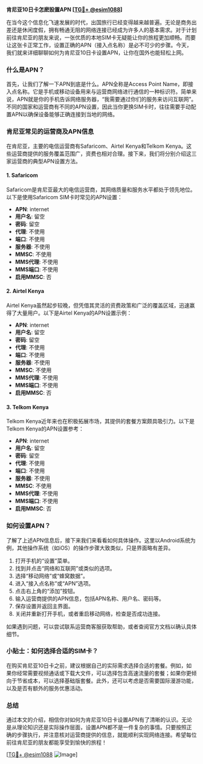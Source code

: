 **肯尼亚10日卡怎麽設置APN [[TG💪+ @esim1088](https://t.me/s/esim1088)]**

在当今这个信息化飞速发展的时代，出国旅行已经变得越来越普遍。无论是商务出差还是休闲度假，拥有畅通无阻的网络连接已经成为许多人的基本需求。对于计划前往肯尼亚的朋友来说，一张优质的本地SIM卡无疑能让你的旅程更加顺畅。而要让这张卡正常工作，设置正确的APN（接入点名称）是必不可少的步骤。今天，我们就来详细聊聊如何为肯尼亚10日卡设置APN，让你在国外也能轻松上网。

### 什么是APN？

首先，让我们了解一下APN到底是什么。APN全称是Access Point Name，即接入点名称。它是手机或移动设备用来与运营商网络进行通信的一种标识符。简单来说，APN就是你的手机告诉网络服务器，“我需要通过你们的服务来访问互联网”。不同的国家和运营商有不同的APN设置，因此当你更换SIM卡时，往往需要手动配置APN以确保设备能够正确连接到当地的网络。

### 肯尼亚常见的运营商及APN信息

在肯尼亚，主要的电信运营商有Safaricom、Airtel Kenya和Telkom Kenya。这些运营商提供的服务覆盖范围广，资费也相对合理。接下来，我们将分别介绍这三家运营商的典型APN设置方法。

#### 1. Safaricom

Safaricom是肯尼亚最大的电信运营商，其网络质量和服务水平都处于领先地位。以下是使用Safaricom SIM卡时常见的APN设置：

- **APN**: internet
- **用户名**: 留空
- **密码**: 留空
- **代理**: 不使用
- **端口**: 不使用
- **服务器**: 不使用
- **MMSC**: 不使用
- **MMS代理**: 不使用
- **MMS端口**: 不使用
- **启用MMSC**: 否

#### 2. Airtel Kenya

Airtel Kenya虽然起步较晚，但凭借其灵活的资费政策和广泛的覆盖区域，迅速赢得了大量用户。以下是Airtel Kenya的APN设置示例：

- **APN**: internet
- **用户名**: 留空
- **密码**: 留空
- **代理**: 不使用
- **端口**: 不使用
- **服务器**: 不使用
- **MMSC**: 不使用
- **MMS代理**: 不使用
- **MMS端口**: 不使用
- **启用MMSC**: 否

#### 3. Telkom Kenya

Telkom Kenya近年来也在积极拓展市场，其提供的套餐方案颇具吸引力。以下是Telkom Kenya的APN设置参考：

- **APN**: internet
- **用户名**: 留空
- **密码**: 留空
- **代理**: 不使用
- **端口**: 不使用
- **服务器**: 不使用
- **MMSC**: 不使用
- **MMS代理**: 不使用
- **MMS端口**: 不使用
- **启用MMSC**: 否

### 如何设置APN？

了解了上述APN信息后，接下来我们来看看如何具体操作。这里以Android系统为例，其他操作系统（如iOS）的操作步骤大致类似，只是界面略有差异。

1. 打开手机的“设置”菜单。
2. 找到并点击“网络和互联网”或类似的选项。
3. 选择“移动网络”或“蜂窝数据”。
4. 进入“接入点名称”或“APN”选项。
5. 点击右上角的“添加”按钮。
6. 输入运营商提供的APN信息，包括APN名称、用户名、密码等。
7. 保存设置并返回主界面。
8. 关闭并重新打开手机，或者重启移动网络，检查是否成功连接。

如果遇到问题，可以尝试联系运营商客服获取帮助，或者查阅官方文档以确认具体细节。

### 小贴士：如何选择合适的SIM卡？

在购买肯尼亚10日卡之前，建议根据自己的实际需求选择合适的套餐。例如，如果你经常需要视频通话或下载大文件，可以选择包含高速流量的套餐；如果你更倾向于节省成本，可以选择基础版套餐。此外，还可以考虑是否需要国际漫游功能，以及是否有额外的服务优惠活动。

### 总结

通过本文的介绍，相信你对如何为肯尼亚10日卡设置APN有了清晰的认识。无论是从理论知识还是实际操作层面，设置APN都不是一件复杂的事情。只要按照正确的步骤执行，并注意核对运营商提供的信息，就能顺利实现网络连接。希望每位前往肯尼亚的朋友都能享受到愉快的旅程！

[[TG💪+ @esim1088](https://t.me/s/esim1088) ![Image](https://i.postimg.cc/4NQfJmqS/Snipaste-2025-05-13-00-14-12.png)]